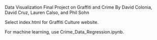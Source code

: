 Data Visualization Final Project on Graffiti and Crime
By David Colonia, David Cruz, Lauren Calso, and Phil Sohn

Select index.html for Graffiti Culture website.

For machine learning, use Crime_Data_Regression.ipynb.

